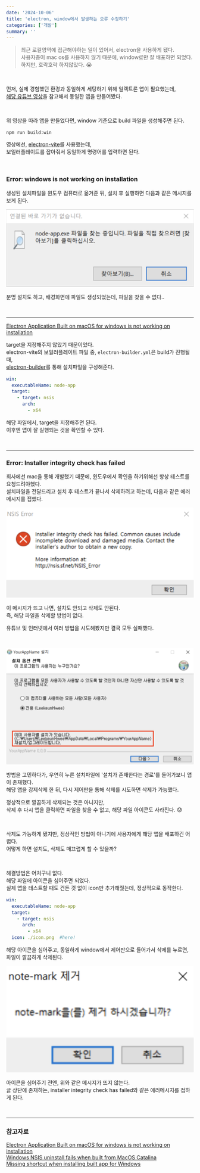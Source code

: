 ```yaml
---
date: '2024-10-06'
title: 'electron, window에서 발생하는 오류 수정하기'
categories: ['개발']
summary: ''
---
```


> 최근 로컬영역에 접근해야하는 일이 있어서, electron을 사용하게 됐다.  
> 사용자층이 mac os를 사용하지 않기 때문에, window로만 잘 배포하면 되었다.  
> 하지만, 호락호락 하지않았다. 😭

<br/>

먼저, 실제 경험했던 환경과 동일하게 세팅하기 위해 일렉트론 앱이 필요했는데,  
[해당 유튜브 영상](https://youtu.be/t8ane4BDyC8?si=pW_uUZ2474b7rFk7)을 참고해서 동일한 앱을 만들어봤다.

<br/>

위 영상을 따라 앱을 만들었다면, window 기준으로 build 파일을 생성해주면 된다.

```
npm run build:win
```

영상에선, [electron-vite](https://electron-vite.org/)를 사용했는데,  
보일러플레이트를 잡아줘서 동일하게 명령어를 입력하면 된다.

<br/>

### Error: windows is not working on installation

생성된 설치파일을 윈도우 컴퓨터로 옮겨준 뒤, 설치 후 실행하면 다음과 같은 메시지를 보게 된다.

![](./not-found-app.png)

분명 설치도 하고, 배경화면에 파일도 생성되었는데, 파일을 찾을 수 없다..

<br/>

---

[Electron Application Built on macOS for windows is not working on installation](https://stackoverflow.com/questions/74060787/electron-application-built-on-macos-for-windows-is-not-working-on-installation)

target을 지정해주지 않았기 때문이었다.  
electron-vite의 보일러플레이트 파일 중, `electron-builder.yml`은 build가 진행될 때,  
[electron-builder](https://www.electron.build/index.html)를 통해 설치파일을 구성해준다.

```YAML
win:
  executableName: node-app
  target:
    - target: nsis
      arch:
        - x64
```

해당 파일에서, target을 지정해주면 된다.  
이후엔 앱이 잘 실행되는 것을 확인할 수 있다.

<br/>

---

### Error: Installer integrity check has failed

회사에선 mac을 통해 개발했기 때문에, 윈도우에서 확인을 하기위해선 항상 테스트를 요청드려야했다.  
설치파일을 전달드리고 설치 후 테스트가 끝나서 삭제하려고 하는데, 다음과 같은 에러메시지를 접했다.

![](./installer-integrity.png)

이 메시지가 뜨고 나면, 설치도 안되고 삭제도 안된다.  
즉, 해당 파일을 삭제할 방법이 없다.

유튜브 및 인터넷에서 여러 방법을 시도해봤지만 결국 모두 실패했다.

<br/>

![](./duplicate-path.png)

방법을 고민하다가, 우연히 누른 설치파일에 '설치가 존재한다는 경로'를 들어가보니 앱이 존재했다.  
해당 앱을 강제삭제 한 뒤, 다시 제어판을 통해 삭제를 시도하면 삭제가 가능했다.

정상적으로 깔끔하게 삭제되는 것은 아니지만,  
삭제 후 다시 앱을 클릭하면 파일을 찾을 수 없고, 해당 파일 아이콘도 사라진다. 😓

<br/>

삭제도 가능하게 됐지만, 정상적인 방법이 아니기에 사용자에게 해당 앱을 배포하긴 어렵다.  
어떻게 하면 설치도, 삭제도 매끄럽게 할 수 있을까?

<br/>

해결방법은 어처구니 없다.  
해당 파일에 아이콘을 심어주면 되었다.  
실제 앱을 테스트할 때도 건든 것 없이 icon만 추가해줬는데, 정상적으로 동작한다.

```YAML
win:
  executableName: node-app
  target:
    - target: nsis
      arch:
        - x64
  icon: ./icon.png  #here!
```

해당 아이콘을 심어주고, 동일하게 window에서 제어판으로 들어가서 삭제를 누르면, 파일이 깔끔하게 삭제된다.

![](./alert-msg.png)

아이콘을 심어주기 전엔, 위와 같은 메시지가 뜨지 않는다.  
글 상단에 존재하는, installer integrity check has failed와 같은 에러메시지를 접하게 된다.

<br/>

---

### 참고자료

[Electron Application Built on macOS for windows is not working on installation](https://stackoverflow.com/questions/74060787/electron-application-built-on-macos-for-windows-is-not-working-on-installation)  
[Windows NSIS uninstall fails when built from MacOS Catalina](https://github.com/electron-userland/electron-builder/issues/4875)  
[Missing shortcut when installing built app for Windows](https://github.com/alex8088/electron-vite/issues/592)
